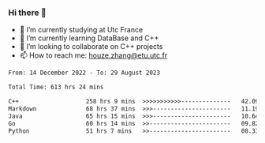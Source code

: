 ### Hi there 👋
- 🔭 I’m currently studying at Utc France
- 🌱 I’m currently learning DataBase and C++
- 👯 I’m looking to collaborate on C++ projects
- 📫 How to reach me: houze.zhang@etu.utc.fr

<!--START_SECTION:waka-->

```txt
From: 14 December 2022 - To: 29 August 2023

Total Time: 613 hrs 24 mins

C++                   258 hrs 9 mins  >>>>>>>>>>>--------------   42.09 %
Markdown              68 hrs 37 mins  >>>----------------------   11.19 %
Java                  65 hrs 15 mins  >>>----------------------   10.64 %
Go                    60 hrs 14 mins  >>-----------------------   09.82 %
Python                51 hrs 7 mins   >>-----------------------   08.33 %
```

<!--END_SECTION:waka-->
